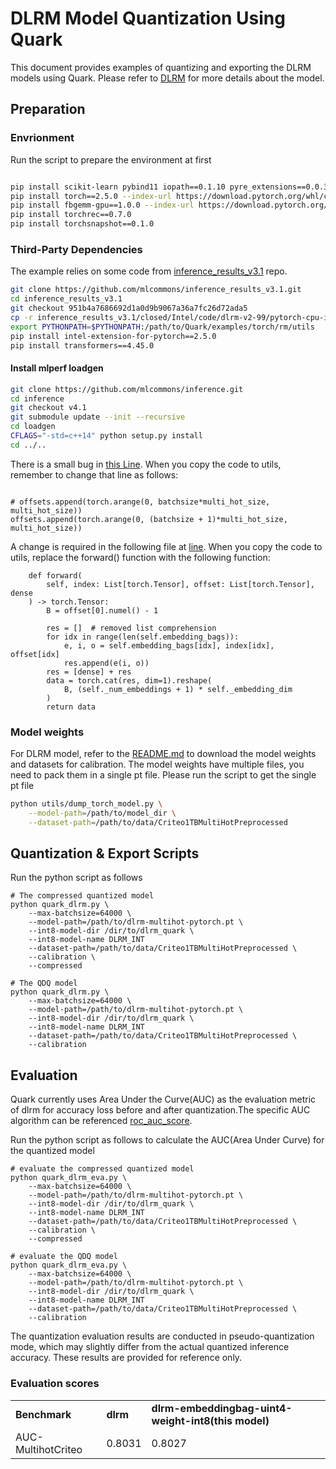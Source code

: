 # DLRM Model Quantization Using Quark

This document provides examples of quantizing and exporting the DLRM models using Quark. Please refer to [DLRM](https://github.com/mlcommons/inference/tree/master/recommendation/dlrm_v2/pytorch) for more details about the model.

## Preparation

### Envrionment

Run the script to prepare the environment at first

```bash

pip install scikit-learn pybind11 iopath==0.1.10 pyre_extensions==0.0.30
pip install torch==2.5.0 --index-url https://download.pytorch.org/whl/cpu
pip install fbgemm-gpu==1.0.0 --index-url https://download.pytorch.org/whl/cpu
pip install torchrec==0.7.0
pip install torchsnapshot==0.1.0

```

### Third-Party Dependencies

The example relies on some code from [inference_results_v3.1](https://github.com/mlcommons/inference_results_v3.1/tree/main/closed/Intel/code/dlrm-v2-99/pytorch-cpu-int8/python) repo.

```bash
git clone https://github.com/mlcommons/inference_results_v3.1.git
cd inference_results_v3.1
git checkout 951b4a7686692d1a0d9b9067a36a7fc26d72ada5
cp -r inference_results_v3.1/closed/Intel/code/dlrm-v2-99/pytorch-cpu-int8/python/* /path/to/Quark/examples/torch/rm/utils
export PYTHONPATH=$PYTHONPATH:/path/to/Quark/examples/torch/rm/utils
pip install intel-extension-for-pytorch==2.5.0
pip install transformers==4.45.0
```

#### Install mlperf loadgen

```bash
git clone https://github.com/mlcommons/inference.git
cd inference
git checkout v4.1
git submodule update --init --recursive
cd loadgen
CFLAGS="-std=c++14" python setup.py install
cd ../..
```

There is a small bug in [this Line](https://github.com/mlcommons/inference_results_v3.1/blob/main/closed/Intel/code/dlrm-v2-99/pytorch-cpu-int8/python/multihot_criteo.py#L418). When you copy the code to utils, remember to change that line as follows:

```python3

# offsets.append(torch.arange(0, batchsize*multi_hot_size, multi_hot_size))
offsets.append(torch.arange(0, (batchsize + 1)*multi_hot_size, multi_hot_size))

```

A change is required in the following file at [line](https://github.com/mlcommons/inference_results_v3.1/blob/main/closed/Intel/code/dlrm-v2-99/pytorch-cpu-int8/python/model/dlrm_model.py#L204). When you copy the code to utils, replace the forward() function with the following function:

```python3
    def forward(
        self, index: List[torch.Tensor], offset: List[torch.Tensor], dense
    ) -> torch.Tensor:
        B = offset[0].numel() - 1

        res = []  # removed list comprehension
        for idx in range(len(self.embedding_bags)):
            e, i, o = self.embedding_bags[idx], index[idx], offset[idx]
            res.append(e(i, o))
        res = [dense] + res
        data = torch.cat(res, dim=1).reshape(
            B, (self._num_embeddings + 1) * self._embedding_dim
        )
        return data
```

### Model weights

For DLRM model, refer to the [README.md](https://github.com/mlcommons/inference/blob/master/recommendation/dlrm_v2/pytorch/README.md) to download the model weights and datasets for calibration. The model weights have multiple files, you need to pack them in a single pt file. Please run the script to get the single pt file

```bash
python utils/dump_torch_model.py \
    --model-path=/path/to/model_dir \
    --dataset-path=/path/to/data/Criteo1TBMultiHotPreprocessed
```

## Quantization & Export Scripts

Run the python script as follows

```python3
# The compressed quantized model
python quark_dlrm.py \
    --max-batchsize=64000 \
    --model-path=/path/to/dlrm-multihot-pytorch.pt \
    --int8-model-dir /dir/to/dlrm_quark \
    --int8-model-name DLRM_INT
    --dataset-path=/path/to/data/Criteo1TBMultiHotPreprocessed \
    --calibration \
    --compressed

# The QDQ model
python quark_dlrm.py \
    --max-batchsize=64000 \
    --model-path=/path/to/dlrm-multihot-pytorch.pt \
    --int8-model-dir /dir/to/dlrm_quark \
    --int8-model-name DLRM_INT
    --dataset-path=/path/to/data/Criteo1TBMultiHotPreprocessed \
    --calibration
```

## Evaluation

Quark currently uses Area Under the Curve(AUC) as the evaluation metric of dlrm for accuracy loss before and after quantization.The specific AUC algorithm can be referenced [roc_auc_score](https://scikit-learn.org/dev/modules/generated/sklearn.metrics.roc_auc_score.html).

Run the python script as follows to calculate the AUC(Area Under Curve) for the quantized model

```python3
# evaluate the compressed quantized model
python quark_dlrm_eva.py \
    --max-batchsize=64000 \
    --model-path=/path/to/dlrm-multihot-pytorch.pt \
    --int8-model-dir /dir/to/dlrm_quark \
    --int8-model-name DLRM_INT
    --dataset-path=/path/to/data/Criteo1TBMultiHotPreprocessed \
    --calibration \
    --compressed

# evaluate the QDQ model
python quark_dlrm_eva.py \
    --max-batchsize=64000 \
    --model-path=/path/to/dlrm-multihot-pytorch.pt \
    --int8-model-dir /dir/to/dlrm_quark \
    --int8-model-name DLRM_INT
    --dataset-path=/path/to/data/Criteo1TBMultiHotPreprocessed \
    --calibration
```

The quantization evaluation results are conducted in pseudo-quantization mode, which may slightly differ from the actual quantized inference accuracy. These results are provided for reference only.

### Evaluation scores

<table>
  <tr>
   <td><strong>Benchmark</strong>
   </td>
   <td><strong>dlrm </strong>
   </td>
   <td><strong>dlrm-embeddingbag-uint4-weight-int8(this model)</strong>
   </td>
  </tr>
  <tr>
   <td>AUC-MultihotCriteo
   </td>
   <td>0.8031
   </td>
   <td>0.8027
   </td>
  </tr>
</table>

<!--
## License
Copyright (C) 2023, Advanced Micro Devices, Inc. All rights reserved. SPDX-License-Identifier: MIT
-->
